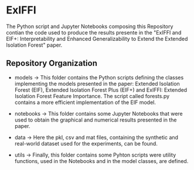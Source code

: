 # ExIFFI

The Python script and Jupyter Notebooks composing this Repository contian the code used to produce the results presente in the "ExIFFI and EIF+: Interpretability and Enhanced Generalizability to Extend the
Extended Isolation Forest" paper. 

## Repository Organization 

- models -> This folder contains the Python scripts defining the classes implementing the models presented in the paper: Extended Isolation Forest (EIF), Extended Isolation Forest Plus (EIF+) and ExIFFI: Extended Isolation Forest Feature Importance. The script called forests.py contains a more efficient implementation of the EIF model.

- notebooks -> This folder contains some Jupyter Notebooks that were used to obtain the graphical and numerical results presented in the paper.

- data -> Here the pkl, csv and mat files, containing the synthetic and real-world dataset used for the experiments, can be found. 

- utils -> Finally, this folder contains some Pyhton scripts were utility functions, used in the Notebooks and in the model classes, are defined. 
